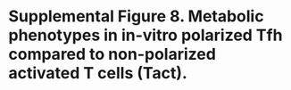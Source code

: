 # Supplemental Figure 8. Metabolic phenotypes in in-vitro polarized Tfh compared to non-polarized activated T cells (Tact). 